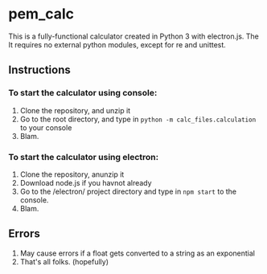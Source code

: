 # pem_calc
This is a fully-functional calculator created in Python 3 with electron.js. The  It requires no external python modules, except for re and unittest.

## Instructions
### To start the calculator using console:
1. Clone the repository, and unzip it
2. Go to the root directory, and type in `python -m calc_files.calculation` to your console
3. Blam.

### To start the calculator using electron:
1. Clone the repository, anunzip it
2. Download node.js if you havnot already
3. Go to the /electron/ project directory and type in ```npm start``` to the console.
4. Blam.

## Errors
1. May cause errors if a float gets converted to a string as an exponential
2. That's all folks. (hopefully)